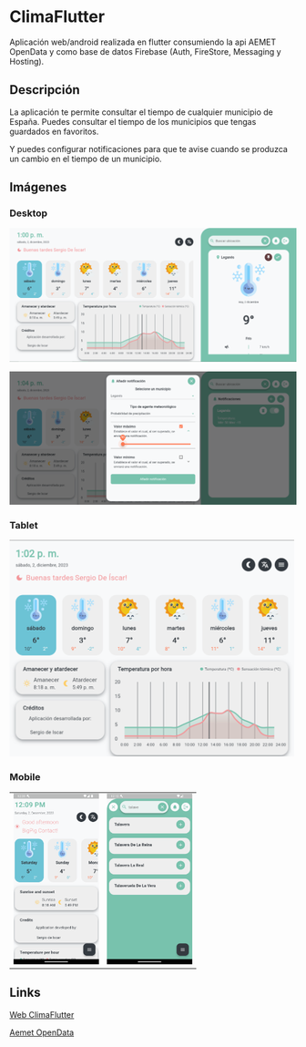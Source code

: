 # ClimaFlutter

Aplicación web/android realizada en flutter consumiendo la api AEMET OpenData y como base de datos Firebase (Auth, FireStore, Messaging y Hosting).

## Descripción

La aplicación te permite consultar el tiempo de cualquier municipio de España. Puedes consultar el tiempo de los municipios que tengas guardados en favoritos.

Y puedes configurar notificaciones para que te avise cuando se produzca un cambio en el tiempo de un municipio.

## Imágenes

### Desktop

![Home Descktop](./assets/home-desktop.PNG)

![Notificaciones Descktop](./assets/notification.PNG)

### Tablet

<img src="./assets/home-tablet.PNG" alt="Home Mobile" width="500" height="380" />

### Mobile

<table>
    <tr>
        <td><img src="./assets/home-mobile.png" alt="Home Mobile" width="150" height="300" /></td>
        <td><img src="./assets/municipios.png" alt="Notificaciones Mobile" width="150" height="300" /></td>
    </tr>
</table>

## Links

[Web ClimaFlutter](https://clima-flutter-db.firebaseapp.com/)

[Aemet OpenData](https://opendata.aemet.es/dist/index.html?)
